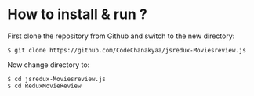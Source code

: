 # How to install & run ?

First clone the repository from Github and switch to the new directory:

    $ git clone https://github.com/CodeChanakyaa/jsredux-Moviesreview.js
    
Now change directory to:

    $ cd jsredux-Moviesreview.js
    $ cd ReduxMovieReview
    
